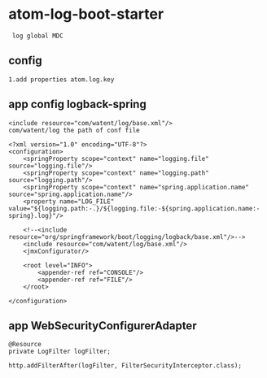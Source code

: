 atom-log-boot-starter
==============
     log global MDC
     
## config
    1.add properties atom.log.key
    
## app config logback-spring
       
    <include resource="com/watent/log/base.xml"/> 
    com/watent/log the path of conf file
       
    <?xml version="1.0" encoding="UTF-8"?>
    <configuration>
        <springProperty scope="context" name="logging.file" source="logging.file"/>
        <springProperty scope="context" name="logging.path" source="logging.path"/>
        <springProperty scope="context" name="spring.application.name" source="spring.application.name"/>
        <property name="LOG_FILE" value="${logging.path:-.}/${logging.file:-${spring.application.name:-spring}.log}"/>
    
        <!--<include resource="org/springframework/boot/logging/logback/base.xml"/>-->
        <include resource="com/watent/log/base.xml"/>
        <jmxConfigurator/>
    
        <root level="INFO">
            <appender-ref ref="CONSOLE"/>
            <appender-ref ref="FILE"/>
        </root>
    
    </configuration>

## app WebSecurityConfigurerAdapter 
    
    @Resource
    private LogFilter logFilter;
    
    http.addFilterAfter(logFilter, FilterSecurityInterceptor.class);
    
    
    
    